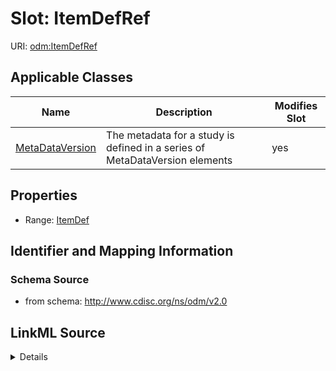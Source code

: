# Slot: ItemDefRef

URI: [odm:ItemDefRef](http://www.cdisc.org/ns/odm/v2.0/ItemDefRef)



<!-- no inheritance hierarchy -->




## Applicable Classes

| Name | Description | Modifies Slot |
| --- | --- | --- |
[MetaDataVersion](MetaDataVersion.md) | The metadata for a study is defined in a series of MetaDataVersion elements |  yes  |







## Properties

* Range: [ItemDef](ItemDef.md)





## Identifier and Mapping Information







### Schema Source


* from schema: http://www.cdisc.org/ns/odm/v2.0




## LinkML Source

<details>
```yaml
name: ItemDefRef
from_schema: http://www.cdisc.org/ns/odm/v2.0
rank: 1000
identifier: false
alias: ItemDefRef
domain_of:
- MetaDataVersion
range: ItemDef

```
</details>